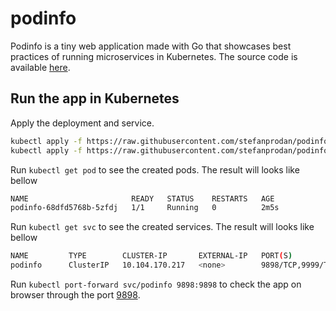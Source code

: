 # podinfo

Podinfo is a tiny web application made with Go that showcases best practices of running microservices in Kubernetes. The source code is available [here](https://github.com/stefanprodan/podinfo).

## Run the app in Kubernetes

Apply the deployment and service.

```sh
kubectl apply -f https://raw.githubusercontent.com/stefanprodan/podinfo/master/kustomize/deployment.yaml
kubectl apply -f https://raw.githubusercontent.com/stefanprodan/podinfo/master/kustomize/service.yaml
```

Run `kubectl get pod` to see the created pods. The result will looks like bellow

```sh
NAME                       READY   STATUS    RESTARTS   AGE
podinfo-68dfd5768b-5zfdj   1/1     Running   0          2m5s
```

Run `kubectl get svc` to see the created services. The result will looks like bellow

```sh
NAME         TYPE        CLUSTER-IP       EXTERNAL-IP   PORT(S)             AGE
podinfo      ClusterIP   10.104.170.217   <none>        9898/TCP,9999/TCP   98s
```

Run `kubectl port-forward svc/podinfo 9898:9898` to check the app on browser through the port [9898](http://localhost:9898/).
